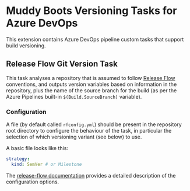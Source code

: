 
# Muddy Boots Versioning Tasks for Azure DevOps

This extension contains Azure DevOps pipeline custom tasks that support build versioning.

## Release Flow Git Version Task

This task analyses a repository that is assumed to follow [Release Flow](https://devblogs.microsoft.com/devops/release-flow-how-we-do-branching-on-the-vsts-team/) conventions, and outputs version variables based on information in the repository, plus the name of the source branch for the build (as per the Azure Pipelines built-in `$(Build.SourceBranch)` variable).

### Configuration

A file (by default called `rfconfig.yml`) should be present in the repository root directory to configure the behaviour
of the task, in particular the selection of which versioning variant (see below) to use.

A basic file looks like this:

``` yaml
strategy:
  kind: SemVer # or Milestone
```

The [release-flow documentation](https://github.com/release-flow/release-flow#readme) provides a detailed description of the configuration options.
